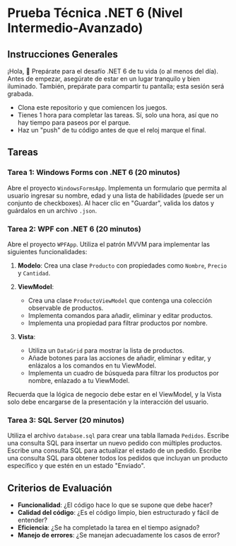 # Prueba Técnica .NET 6 (Nivel Intermedio-Avanzado)

## Instrucciones Generales

¡Hola,  🚀 Prepárate para el desafío .NET 6 de tu vida (o al menos del día). Antes de empezar, asegúrate de estar en un lugar tranquilo y bien iluminado. También, prepárate para compartir tu pantalla; esta sesión será grabada.

- Clona este repositorio y que comiencen los juegos.
- Tienes 1 hora para completar las tareas. Sí, solo una hora, así que no hay tiempo para paseos por el parque.
- Haz un "push" de tu código antes de que el reloj marque el final.

## Tareas

### Tarea 1: Windows Forms con .NET 6 (20 minutos)

Abre el proyecto `WindowsFormsApp`. Implementa un formulario que permita al usuario ingresar su nombre, edad y una lista de habilidades (puede ser un conjunto de checkboxes). Al hacer clic en "Guardar", valida los datos y guárdalos en un archivo `.json`.

### Tarea 2: WPF con .NET 6 (20 minutos)

Abre el proyecto `WPFApp`. Utiliza el patrón MVVM para implementar las siguientes funcionalidades:

1. **Modelo**: Crea una clase `Producto` con propiedades como `Nombre`, `Precio` y `Cantidad`.

2. **ViewModel**: 
    - Crea una clase `ProductoViewModel` que contenga una colección observable de productos.
    - Implementa comandos para añadir, eliminar y editar productos.
    - Implementa una propiedad para filtrar productos por nombre.

3. **Vista**: 
    - Utiliza un `DataGrid` para mostrar la lista de productos.
    - Añade botones para las acciones de añadir, eliminar y editar, y enlázalos a los comandos en tu ViewModel.
    - Implementa un cuadro de búsqueda para filtrar los productos por nombre, enlazado a tu ViewModel.

Recuerda que la lógica de negocio debe estar en el ViewModel, y la Vista solo debe encargarse de la presentación y la interacción del usuario.

### Tarea 3: SQL Server (20 minutos)

Utiliza el archivo `database.sql` para crear una tabla llamada `Pedidos`. Escribe una consulta SQL para insertar un nuevo pedido con múltiples productos. Escribe una consulta SQL para actualizar el estado de un pedido. Escribe una consulta SQL para obtener todos los pedidos que incluyan un producto específico y que estén en un estado "Enviado".

## Criterios de Evaluación

- **Funcionalidad**: ¿El código hace lo que se supone que debe hacer?
- **Calidad del código**: ¿Es el código limpio, bien estructurado y fácil de entender?
- **Eficiencia**: ¿Se ha completado la tarea en el tiempo asignado?
- **Manejo de errores**: ¿Se manejan adecuadamente los casos de error?

